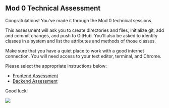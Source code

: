 ## Mod 0 Technical Assessment
Congratulations! You've made it through the Mod 0 technical sessions.

This assessment will ask you to create directories and files, initialize git, add and commit changes, and push to GitHub. You'll also be asked to identify classes in a system and list the attributes and methods of those classes. 

Make sure that you have a quiet place to work with a good internet connection. You will need access to your text editor, terminal, and Chrome.

Please select the appropriate instructions below:
- [Frontend Assessment](/frontend_assessment.md)
- [Backend Assessment](/backend_assessment.md)

Good luck!

![](https://media.giphy.com/media/oGO1MPNUVbbk4/giphy.gif)